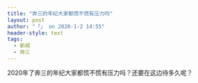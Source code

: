 ```yaml
---
title: "奔三的年纪大家都慌不慌有压力吗"
layout: post
author: "「」 on 2020-1-2 14:55"
header-style: text
tags:
  - 新闻
  - 奔三
---
```


<head></head>
<body>
  2020年了奔三的年纪大家都慌不慌有压力吗？还要在这边待多久呢？
 <br>
</body>


